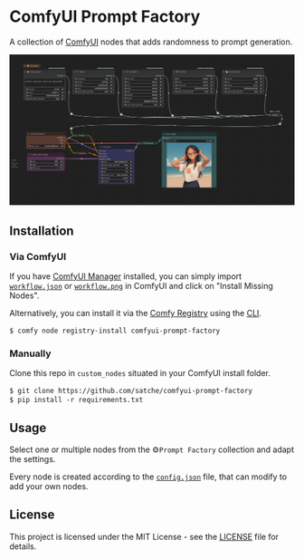 # ComfyUI Prompt Factory

A collection of [ComfyUI](https://github.com/comfyanonymous/ComfyUI) nodes that adds randomness to prompt generation.

![Prompt Factory Workflow](workflow.png)

## Installation

### Via ComfyUI

If you have [ComfyUI Manager](https://github.com/ltdrdata/ComfyUI-Manager) installed, you can simply import [`workflow.json`](workflow.json) or [`workflow.png`](workflow.png) in ComfyUI and click on "Install Missing Nodes".

Alternatively, you can install it via the [Comfy Registry](https://registry.comfy.org/publishers/satche/nodes/comfyui-prompt-factory) using the [CLI](https://docs.comfy.org/comfy-cli/getting-started#install-cli).

```shell
$ comfy node registry-install comfyui-prompt-factory
```

### Manually

Clone this repo in `custom_nodes` situated in your ComfyUI install folder.

```shell
$ git clone https://github.com/satche/comfyui-prompt-factory
$ pip install -r requirements.txt
```

## Usage

Select one or multiple nodes from the ⚙️`Prompt Factory` collection and adapt the settings.

Every node is created according to the [`config.json`](config.json) file, that can modify to add your own nodes.

## License

This project is licensed under the MIT License - see the [LICENSE](LICENSE) file for details.
